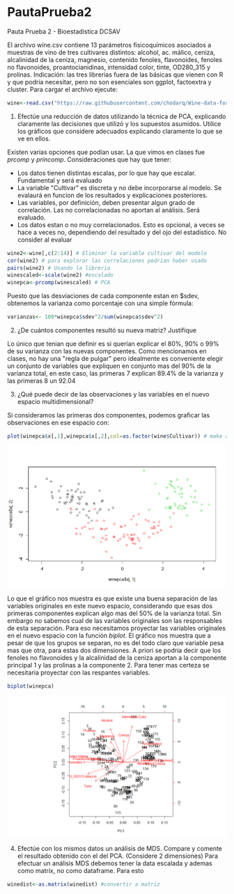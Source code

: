 # PautaPrueba2
Pauta Prueba 2 - Bioestadistica DCSAV

El archivo wine.csv contiene 13 parámetros fisicoquímicos asociados a muestras de vino de tres cultivares distintos: alcohol, ac. málico, ceniza, alcalinidad de la ceniza, magnesio, contenido fenoles, flavonoides, fenoles no flavonoides, proantocianidinas, intensidad color, tinte, OD280_315 y prolinas. Indicación: las tres librerias fuera de las básicas que vienen con R y que podría necesitar, pero no son esenciales son ggplot, factoextra y cluster. Para cargar el archivo ejecute:
```R
wine<-read.csv("https://raw.githubusercontent.com/chodarq/Wine-data-for-PCA-exercise/master/wine.csv",header=T)
```
1) Efectúe una reducción de datos utilizando la técnica de PCA, explicando claramente las decisiones que utilizó y los supuestos asumidos. Utilice los gráficos que considere adecuados explicando claramente lo que se ve en ellos.

Existen varias opciones que podían usar. La que vimos en clases fue <i>prcomp</i> y <i>princomp</i>. Consideraciones que hay que tener:
- Los datos tienen distintas escalas, por lo que hay que escalar. Fundamental y será evaluado
- La variable "Cultivar" es discreta y no debe incorporarse al modelo. Se evalaurá en funcion de los resultados y explicaciones posteriores.
- Las variables, por definición, deben presentar algun grado de correlación. Las no correlacionadas no aportan al análisis. Será evaluado.
- Los datos estan o no muy correlacionados. Esto es opcional, a veces se hace a veces no, dependiendo del resultado y del ojo del estadistico. No consider al evaluar

```R
wine2<-wine[,c(2:14)] # Eliminar la variable cultivar del modelo
cor(wine2) # para explorar las correlaciones podrian haber usado
pairs(wine2) # Usando la libreria 
winescaled<-scale(wine2) #escalado
winepca<-prcomp(winescaled) # PCA
```
Puesto que las desviaciones de cada componente estan en $sdev, obtenemos la varianza como porcentaje con una simple fórmula:
```R
varianzas<- 100*winepca$sdev^2/sum(winepca$sdev^2)
```

2) ¿De cuántos componentes resultó su nueva matriz? Justifique

Lo único que tenian que definir es si querían explicar el 80%, 90% o 99% de su varianza con las nuevas componentes. Como mencionamos en clases, no hay una "regla de pulgar" pero idealmente es conveniente elegir un conjunto de variables que expliquen en conjunto mas del 90% de la varianza total, en este caso, las primeras 7 explican 89.4% de la varianza y las primeras 8 un 92.04

3) ¿Qué puede decir de las observaciones y las variables en el nuevo espacio multidimensional?

Si consideramos las primeras dos componentes, podemos graficar las observaciones en ese espacio con:
```R
plot(winepca$x[,1],winepca$x[,2],col=as.factor(wine$Cultivar)) # make a scatterplot
```
![](https://github.com/chodarq/PautaPrueba2/blob/master/gafico1.png)

Lo que el gráfico nos muestra es que existe una buena separación de las variables originales en este nuevo espacio, considerando que esas dos primeras componentes explican algo mas del 50% de la varianza total. Sin embargo no sabemos cual de las variables originales son las responsables de esta separación. Para eso necesitamos proyectar las variables originales en el nuevo espacio con la función <i>biplot</i>. El gráfico nos muestra que a pesar de que los grupos se separan, no es del todo claro que variable pesa mas que otra, para estas dos dimensiones. A priori se podria decir que los fenoles no flavonoides y la alcalinidad de la ceniza aportan a la componente principal 1 y las prolinas a la componente 2. Para tener mas certeza se necesitaria proyectar con las respantes variables.

```R
biplot(winepca)
```
![](https://github.com/chodarq/PautaPrueba2/blob/master/grafico2.png)

4) Efectúe con los mismos datos un análisis de MDS. Compare y comente el resultado obtenido con el del PCA. (Considere 2 dimensiones)
Para efectuar un análisis MDS debemos tener la data escalada y ademas como matrix, no como dataframe. Para esto
```R
winedist<-as.matrix(winedist) #convertir a matriz
```


